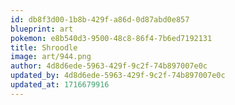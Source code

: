 ```yaml
---
id: db8f3d00-1b8b-429f-a86d-0d87abd0e857
blueprint: art
pokemon: e8b540d3-9500-48c8-86f4-7b6ed7192131
title: Shroodle
image: art/944.png
author: 4d8d6ede-5963-429f-9c2f-74b897007e0c
updated_by: 4d8d6ede-5963-429f-9c2f-74b897007e0c
updated_at: 1716679916
---
```

